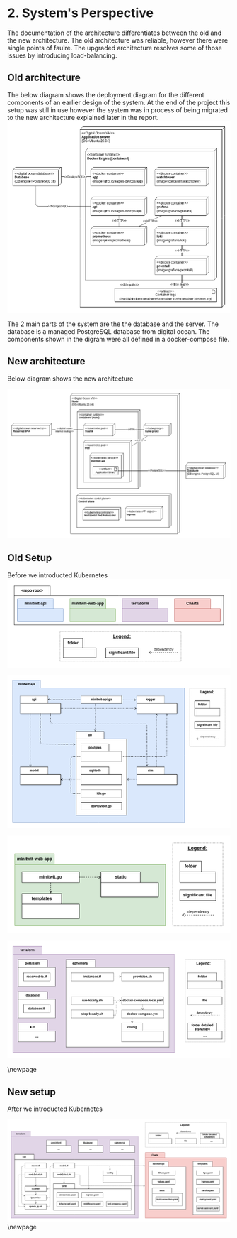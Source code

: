 # 2. System's Perspective
The documentation of the architecture differentiates between the old and the new architecture. The old architecture was reliable, however there were single points of faulre. The upgraded architecture resolves some of those issues by introducing load-balancing. 

## Old architecture
The below diagram shows the deployment diagram for the different components of an earlier design of the system. At the end of the project this setup was still in use however the system was in process of being migrated to the new architecture explained later in the report.
![Deployment View: Old architecture](diagrams/deployment-view-old.drawio.png)  

The 2 main parts of the system are the the database and the server. The database is a managed PostgreSQL  database from digital ocean. The components shown in the digram were all defined in a docker-compose file.


## New architecture
Below diagram shows the new architecture

![Deployment View: New architecture](diagrams/deployment-view-new.drawio.png)

## Old Setup
Before we introducted Kubernetes  
![Module View: Repo overview](diagrams/module-view--overview.drawio.png)  


![Module View: API](diagrams/module-view--minitwit-api.drawio.png)  


![Module View: Web App](diagrams/module-view--minitwit-web-app.drawio.png)  


![Module View: Terraform old](diagrams/module-view--terraform.drawio.png)  

\newpage
## New setup
After we introducted Kubernetes  

![Module View: Terraform new K3S](diagrams/module-view--terraform-and-charts.drawio.png)
\newpage
